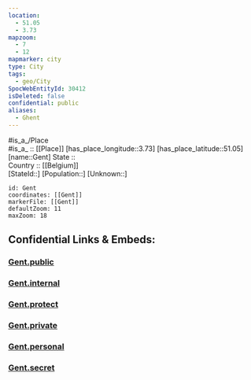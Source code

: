 ```yaml
---
location:
  - 51.05
  - 3.73
mapzoom:
  - 7
  - 12
mapmarker: city
type: City
tags:
  - geo/City
SpocWebEntityId: 30412
isDeleted: false
confidential: public
aliases:
  - Ghent
---
```

#is_a_/Place  
#is_a_ :: [[Place]] 
[has_place_longitude::3.73] 
[has_place_latitude::51.05] 
[name::Gent] 
State ::  
Country :: [[Belgium]]  
[StateId::] 
[Population::] 
[Unknown::] 


```leaflet
id: Gent
coordinates: [[Gent]] 
markerFile: [[Gent]] 
defaultZoom: 11 
maxZoom: 18
```


## Confidential Links & Embeds: 

### [Gent.public](/_public/\Earth\Continent\Europe\Europe~West\Belgium\Regions~Belgium\Vlaanderen\counties~Vlaanderen\East_Flanders\cities~Oost-VlaanderenGent.public.md) 

### [Gent.internal](/_internal/\Earth\Continent\Europe\Europe~West\Belgium\Regions~Belgium\Vlaanderen\counties~Vlaanderen\East_Flanders\cities~Oost-VlaanderenGent.internal.md) 

### [Gent.protect](/_protect/\Earth\Continent\Europe\Europe~West\Belgium\Regions~Belgium\Vlaanderen\counties~Vlaanderen\East_Flanders\cities~Oost-VlaanderenGent.protect.md) 

### [Gent.private](/_private/\Earth\Continent\Europe\Europe~West\Belgium\Regions~Belgium\Vlaanderen\counties~Vlaanderen\East_Flanders\cities~Oost-VlaanderenGent.private.md) 

### [Gent.personal](/_personal/\Earth\Continent\Europe\Europe~West\Belgium\Regions~Belgium\Vlaanderen\counties~Vlaanderen\East_Flanders\cities~Oost-VlaanderenGent.personal.md) 

### [Gent.secret](/_secret/\Earth\Continent\Europe\Europe~West\Belgium\Regions~Belgium\Vlaanderen\counties~Vlaanderen\East_Flanders\cities~Oost-VlaanderenGent.secret.md)

